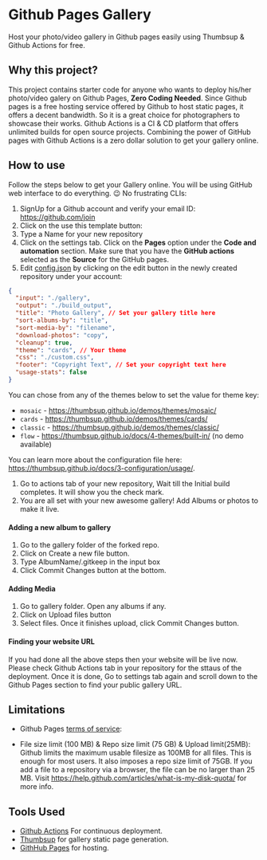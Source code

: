 # Github Pages Gallery

Host your photo/video gallery in Github pages easily using Thumbsup & Github Actions for free.

## Why this project?

This project contains starter code for anyone who wants to deploy his/her photo/video galery on Github Pages,
**Zero Coding Needed**. Since Github pages is a free hosting service offered by Github to host static pages, it
offers a decent bandwidth. So it is a great choice for photographers to showcase their works. Github Actions is a CI & CD
platform that offers unlimited builds for open source projects. Combining the power of GitHub pages with Github Actions is
a zero dollar solution to get your gallery online.

## How to use

Follow the steps below to get your Gallery online. You will be using GitHub web interface to do everything.
:wink: No frustrating CLIs:

1. SignUp for a Github account and verify your email ID: https://github.com/join
2. Click on the use this template button:
3. Type a Name for your new repository
4. Click on the settings tab. Click on the **Pages** option under the **Code and automation** section. Make sure that you have the **GitHub actions** selected as the **Source** for the GitHub pages.
5. Edit [config.json](config.json) by clicking on the edit button in the newly created repository under your account:

```json
{
  "input": "./gallery",
  "output": "./build_output",
  "title": "Photo Gallery", // Set your gallery title here
  "sort-albums-by": "title",
  "sort-media-by": "filename",
  "download-photos": "copy",
  "cleanup": true,
  "theme": "cards", // Your theme
  "css": "./custom.css",
  "footer": "Copyright Text", // Set your copyright text here
  "usage-stats": false
}
```

You can chose from any of the themes below to set the value for theme key:

- `mosaic` - https://thumbsup.github.io/demos/themes/mosaic/
- `cards` - https://thumbsup.github.io/demos/themes/cards/
- `classic` - https://thumbsup.github.io/demos/themes/classic/
- `flow` - https://thumbsup.github.io/docs/4-themes/built-in/ (no demo available)

You can learn more about the configuration file here: https://thumbsup.github.io/docs/3-configuration/usage/.

1. Go to actions tab of your new repository, Wait till the Initial build completes. It will show you the check mark.
2. You are all set with your new awesome gallery! Add Albums or photos to make it live.

#### Adding a new album to gallery

1. Go to the gallery folder of the forked repo.
2. Click on Create a new file button.
3. Type AlbumName/.gitkeep in the input box
4. Click Commit Changes button at the bottom.

#### Adding Media

1. Go to gallery folder. Open any albums if any.
2. Click on Upload files button
3. Select files. Once it finishes upload, click Commit Changes button.

#### Finding your website URL

If you had done all the above steps then your website will be live now. Please check Github Actions tab in your repository for the sttaus of the
deployment. Once it is done, Go to settings tab again and scroll down to the Github Pages section to find your public gallery URL.

## Limitations

- Github Pages [terms of service](https://help.github.com/articles/github-terms-of-service/):

- File size limit (100 MB) & Repo size limit (75 GB) & Upload limit(25MB): Github limits the maximum usable filesize as 100MB for all files. This is enough for most users. It also imposes a repo size limit of 75GB. If you add a file to a repository via a browser, the file can be no larger than 25 MB. Visit https://help.github.com/articles/what-is-my-disk-quota/ for more info.

## Tools Used

- [Github Actions](https://github.com/features/actions) For continuous deployment.
- [Thumbsup](https://thumbsup.github.io/) for gallery static page generation.
- [GithHub Pages](https://pages.github.com/) for hosting.
